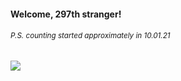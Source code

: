 #### Welcome, 297th stranger!

###### <sup>P.S. counting started approximately in 10.01.21</sup>

<img src="https://kraftwerk28.pp.ua/vcnt.png"></img>
